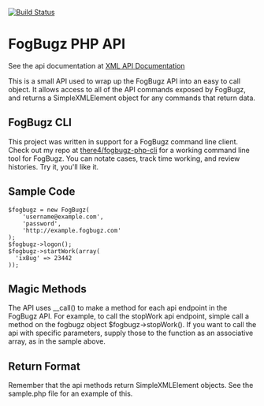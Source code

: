 [![Build Status](https://secure.travis-ci.org/there4/jquery-geolocation.png?branch=master)](http://travis-ci.org/there4/jquery-geolocation)

# FogBugz PHP API

See the api documentation at [XML API Documentation](http://fogbugz.stackexchange.com/fogbugz-xml-api)

This is a small API used to wrap up the FogBugz API into an easy to call
object. It allows access to all of the API commands exposed by FogBugz,
and returns a SimpleXMLElement object for any commands that return data.

## FogBugz CLI

This project was written in support for a FogBugz command line client.
Check out my repo at [there4/fogbugz-php-cli](https://github.com/there4/fogbugz-php-cli)
for a working command line tool for FogBugz. You can notate cases,
track time working, and review histories. Try it, you'll like it.

## Sample Code

    $fogbugz = new FogBugz(
        'username@example.com',
        'password',
        'http://example.fogbugz.com'
    );
    $fogbugz->logon();
    $fogbugz->startWork(array(
      'ixBug' => 23442
    ));


## Magic Methods

The API uses __call() to make a method for each api endpoint in the FogBugz API.
For example, to call the stopWork api endpoint, simple call a method on the
fogbugz object $fogbugz->stopWork(). If you want to call the api with specific
parameters, supply those to the function as an associative array, as in the
sample above.

## Return Format

Remember that the api methods return SimpleXMLElement objects. See the sample.php
file for an example of this.

